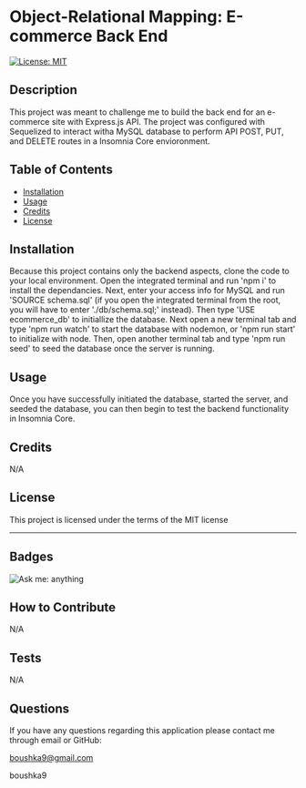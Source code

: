 # Object-Relational Mapping: E-commerce Back End 

  [![License: MIT](https://img.shields.io/badge/License-MIT-yellow.svg)](https://opensource.org/licenses/MIT)

  ## Description

  This project was meant to challenge me to build the back end for an e-commerce site with Express.js API. The project was configured with Sequelized to interact witha MySQL database to perform API POST, PUT, and DELETE routes in a Insomnia Core envioronment.

  ## Table of Contents

  - [Installation](#installation)
  - [Usage](#usage)
  - [Credits](#credits)
  - [License](#license)

  ## Installation

  Because this project contains only the backend aspects, clone the code to your local environment. Open the integrated terminal and run 'npm i' to install the dependancies. Next, enter your access info for MySQL and run 'SOURCE schema.sql' (if you open the integrated terminal from the root, you will have to enter './db/schema.sql;' instead). Then type 'USE ecommerce_db' to initiallize the database. Next open a new terminal tab and type 'npm run watch' to start the database with nodemon, or 'npm run start' to initialize with node. Then, open another terminal tab and type 'npm run seed' to seed the database once the server is running.

  ## Usage

  Once you have successfully initiated the database, started the server, and seeded the database, you can then begin to test the backend functionality in Insomnia Core.

  ## Credits

  N/A

  ## License

  This project is licensed under the terms of the MIT license 

  ---

  ## Badges

  ![Ask me: anything](https://img.shields.io/badge/ask%20me-anything-1abc9c.svg)

  ## How to Contribute

  N/A

  ## Tests

  N/A

  ## Questions

  If you have any questions regarding this application please contact me through email or GitHub:

  boushka9@gmail.com

  boushka9

  
